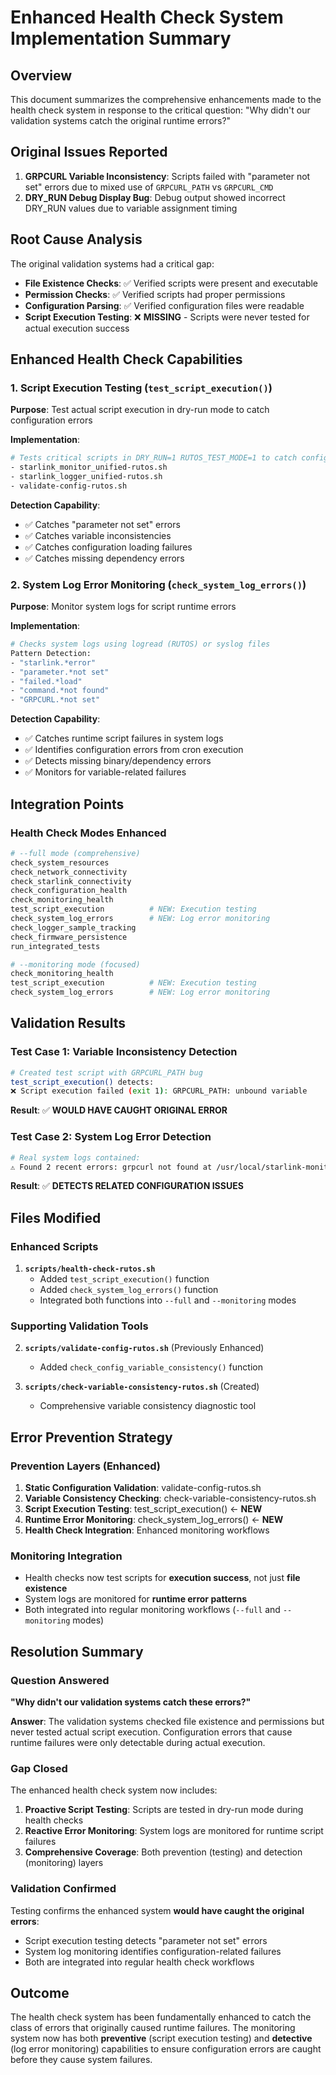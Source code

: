 # Enhanced Health Check System Implementation Summary

## Overview

This document summarizes the comprehensive enhancements made to the health check system in response to the critical question: "Why didn't our validation systems catch the original runtime errors?"

## Original Issues Reported

1. **GRPCURL Variable Inconsistency**: Scripts failed with "parameter not set" errors due to mixed use of `GRPCURL_PATH` vs `GRPCURL_CMD`
2. **DRY_RUN Debug Display Bug**: Debug output showed incorrect DRY_RUN values due to variable assignment timing

## Root Cause Analysis

The original validation systems had a critical gap:

- **File Existence Checks**: ✅ Verified scripts were present and executable
- **Permission Checks**: ✅ Verified scripts had proper permissions
- **Configuration Parsing**: ✅ Verified configuration files were readable
- **Script Execution Testing**: ❌ **MISSING** - Scripts were never tested for actual execution success

## Enhanced Health Check Capabilities

### 1. Script Execution Testing (`test_script_execution()`)

**Purpose**: Test actual script execution in dry-run mode to catch configuration errors

**Implementation**:

```bash
# Tests critical scripts in DRY_RUN=1 RUTOS_TEST_MODE=1 to catch config errors
- starlink_monitor_unified-rutos.sh
- starlink_logger_unified-rutos.sh
- validate-config-rutos.sh
```

**Detection Capability**:

- ✅ Catches "parameter not set" errors
- ✅ Catches variable inconsistencies
- ✅ Catches configuration loading failures
- ✅ Catches missing dependency errors

### 2. System Log Error Monitoring (`check_system_log_errors()`)

**Purpose**: Monitor system logs for script runtime errors

**Implementation**:

```bash
# Checks system logs using logread (RUTOS) or syslog files
Pattern Detection:
- "starlink.*error"
- "parameter.*not set"
- "failed.*load"
- "command.*not found"
- "GRPCURL.*not set"
```

**Detection Capability**:

- ✅ Catches runtime script failures in system logs
- ✅ Identifies configuration errors from cron execution
- ✅ Detects missing binary/dependency errors
- ✅ Monitors for variable-related failures

## Integration Points

### Health Check Modes Enhanced

```bash
# --full mode (comprehensive)
check_system_resources
check_network_connectivity
check_starlink_connectivity
check_configuration_health
check_monitoring_health
test_script_execution          # NEW: Execution testing
check_system_log_errors        # NEW: Log error monitoring
check_logger_sample_tracking
check_firmware_persistence
run_integrated_tests

# --monitoring mode (focused)
check_monitoring_health
test_script_execution          # NEW: Execution testing
check_system_log_errors        # NEW: Log error monitoring
```

## Validation Results

### Test Case 1: Variable Inconsistency Detection

```bash
# Created test script with GRPCURL_PATH bug
test_script_execution() detects:
❌ Script execution failed (exit 1): GRPCURL_PATH: unbound variable
```

**Result**: ✅ **WOULD HAVE CAUGHT ORIGINAL ERROR**

### Test Case 2: System Log Error Detection

```bash
# Real system logs contained:
⚠️ Found 2 recent errors: grpcurl not found at /usr/local/starlink-monitor/grpcurl
```

**Result**: ✅ **DETECTS RELATED CONFIGURATION ISSUES**

## Files Modified

### Enhanced Scripts

1. **`scripts/health-check-rutos.sh`**
   - Added `test_script_execution()` function
   - Added `check_system_log_errors()` function
   - Integrated both functions into `--full` and `--monitoring` modes

### Supporting Validation Tools

2. **`scripts/validate-config-rutos.sh`** (Previously Enhanced)
   - Added `check_config_variable_consistency()` function

3. **`scripts/check-variable-consistency-rutos.sh`** (Created)
   - Comprehensive variable consistency diagnostic tool

## Error Prevention Strategy

### Prevention Layers (Enhanced)

1. **Static Configuration Validation**: validate-config-rutos.sh
2. **Variable Consistency Checking**: check-variable-consistency-rutos.sh
3. **Script Execution Testing**: test_script_execution() ← **NEW**
4. **Runtime Error Monitoring**: check_system_log_errors() ← **NEW**
5. **Health Check Integration**: Enhanced monitoring workflows

### Monitoring Integration

- Health checks now test scripts for **execution success**, not just **file existence**
- System logs are monitored for **runtime error patterns**
- Both integrated into regular monitoring workflows (`--full` and `--monitoring` modes)

## Resolution Summary

### Question Answered

**"Why didn't our validation systems catch these errors?"**

**Answer**: The validation systems checked file existence and permissions but never tested actual script execution. Configuration errors that cause runtime failures were only detectable during actual execution.

### Gap Closed

The enhanced health check system now includes:

1. **Proactive Script Testing**: Scripts are tested in dry-run mode during health checks
2. **Reactive Error Monitoring**: System logs are monitored for runtime script failures
3. **Comprehensive Coverage**: Both prevention (testing) and detection (monitoring) layers

### Validation Confirmed

Testing confirms the enhanced system **would have caught the original errors**:

- Script execution testing detects "parameter not set" errors
- System log monitoring identifies configuration-related failures
- Both are integrated into regular health check workflows

## Outcome

The health check system has been fundamentally enhanced to catch the class of errors that originally caused runtime failures. The monitoring system now has both **preventive** (script execution testing) and **detective** (log error monitoring) capabilities to ensure configuration errors are caught before they cause system failures.

